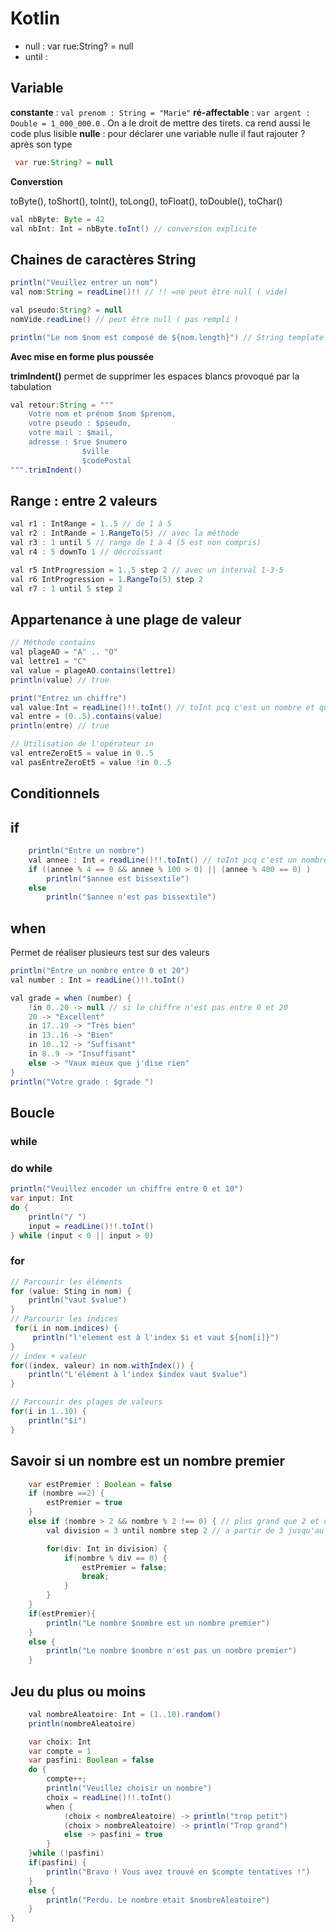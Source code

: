 # Kotlin

- null : var rue:String? = null
- until : 

## Variable

**constante** : `val prenom : String = "Marie"`
**ré-affectable** : `var argent : Double = 1_000_000.0` . On a le droit de mettre des tirets. ca rend aussi le code plus lisible
**nulle** : pour déclarer une variable nulle il faut rajouter ? après son type

```java
 var rue:String? = null
```

**Converstion**

toByte(), toShort(), toInt(), toLong(), toFloat(), toDouble(), toChar()

```java
val nbByte: Byte = 42
val nbInt: Int = nbByte.toInt() // conversion explicite
```

## Chaines de caractères String

```java
println("Veuillez entrer un nom")
val nom:String = readLine()!! // !! =ne peut être null ( vide)

val pseudo:String? = null 
nomVide.readLine() // peut être null ( pas rempli ) 

println("Le nom $nom est composé de ${nom.length}") // String template
```

**Avec mise en forme plus poussée**

**trimIndent()** permet de supprimer les espaces blancs provoqué par la tabulation

```java
val retour:String = """
    Votre nom et prénom $nom $prenom,
    votre pseudo : $pseudo,
    votre mail : $mail, 
    adresse : $rue $numero
                $ville 
                $codePostal
""".trimIndent()
```

## Range : entre 2 valeurs

```java
val r1 : IntRange = 1..5 // de 1 à 5
val r2 : IntRande = 1.RangeTo(5) // avec la méthode
val r3 : 1 until 5 // range de 1 à 4 (5 est non compris)
val r4 : 5 downTo 1 // décroissant

val r5 IntProgression = 1..5 step 2 // avec un interval 1-3-5
val r6 IntProgression = 1.RangeTo(5) step 2
val r7 : 1 until 5 step 2
```
## Appartenance à une plage de valeur

```java
// Méthode contains
val plageAO = "A" .. "O"
val lettre1 = "C"
val value = plageAO.contains(lettre1)
println(value) // true

print("Entrez un chiffre")
val value:Int = readLine()!!.toInt() // toInt pcq c'est un nombre et que redline envoie un string
val entre = (0..5).contains(value)
println(entre) // true

// Utilisation de l'opérateur in
val entreZeroEt5 = value in 0..5
val pasEntreZeroEt5 = value !in 0..5
```

## Conditionnels

## if

```java
    println("Entre un nombre")
    val annee : Int = readLine()!!.toInt() // toInt pcq c'est un nombre et que redline envoie un string
    if ((annee % 4 == 0 && annee % 100 > 0) || (annee % 400 == 0) )
        println("$annee est bissextile")
    else
        println("$annee n'est pas bissextile")
```

## when 

Permet de réaliser plusieurs test sur des valeurs

```java
println("Entre un nombre entre 0 et 20")
val number : Int = readLine()!!.toInt()

val grade = when (number) {
    !in 0..20 -> null // si le chiffre n'est pas entre 0 et 20
    20 -> "Excellent"
    in 17..19 -> "Très bien"
    in 13..16 -> "Bien"
    in 10..12 -> "Suffisant"
    in 8..9 -> "Insuffisant"
    else -> "Vaux mieux que j'dise rien"
}
println("Votre grade : $grade ")
```

## Boucle

### while

### do while

```java
println("Veuillez encoder un chiffre entre 0 et 10")
var input: Int
do {
    println("/ ")
    input = readLine()!!.toInt()
} while (input < 0 || input > 0)
```

### for

```java
// Parcourir les éléments
for (value: Sting in nom) {
    println("vaut $value")
}
// Parcourir les indices
 for(i in nom.indices) {
     println("l'element est à l'index $i et vaut ${nom[i]}")
}
// index + valeur    
for((index, valeur) in nom.withIndex()) {
    println("L'élément à l'index $index vaut $value")
}

// Parcourir des plages de valeurs
for(i in 1..10) {
    println("$i")
}
```
## Savoir si un nombre est un nombre premier

```java
    var estPremier : Boolean = false
    if (nombre ==2) {
        estPremier = true
    }
    else if (nombre > 2 && nombre % 2 !== 0) { // plus grand que 2 et n'est pas paire
        val division = 3 until nombre step 2 // a partir de 3 jusqu'au nombre par saut de 2 (on a pas besoin des pairs)

        for(div: Int in division) {
            if(nombre % div == 0) {
                estPremier = false;
                break;
            }
        }
    }
    if(estPremier){
        println("Le nombre $nombre est un nombre premier")
    }
    else {
        println("Le nombre $nombre n'est pas un nombre premier")
    }
```

## Jeu du plus ou moins

```java
    val nombreAleatoire: Int = (1..10).random()
    println(nombreAleatoire)

    var choix: Int
    var compte = 1
    var pasfini: Boolean = false
    do {
        compte++;
        println("Veuillez choisir un nombre")
        choix = readLine()!!.toInt()
        when {
            (choix < nombreAleatoire) -> println("trop petit")
            (choix > nombreAleatoire) -> println("Trop grand")
            else -> pasfini = true
        }
    }while (!pasfini)
    if(pasfini) {
        println("Bravo ! Vous avez trouvé en $compte tentatives !")
    }
    else {
        println("Perdu. Le nombre etait $nombreAleatoire")
    }
}
```
